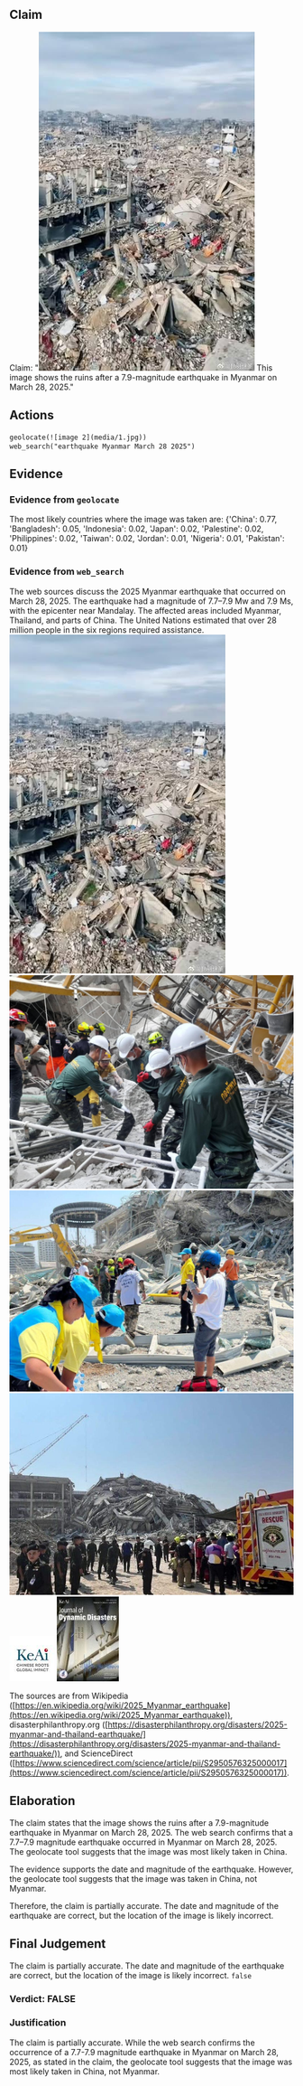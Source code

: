 ## Claim
Claim: "![image 2](media/1.jpg) This image shows the ruins after a 7.9-magnitude earthquake in Myanmar on March 28, 2025."

## Actions
```
geolocate(![image 2](media/1.jpg))
web_search("earthquake Myanmar March 28 2025")
```

## Evidence
### Evidence from `geolocate`
The most likely countries where the image was taken are: {'China': 0.77, 'Bangladesh': 0.05, 'Indonesia': 0.02, 'Japan': 0.02, 'Palestine': 0.02, 'Philippines': 0.02, 'Taiwan': 0.02, 'Jordan': 0.01, 'Nigeria': 0.01, 'Pakistan': 0.01}

### Evidence from `web_search`
The web sources discuss the 2025 Myanmar earthquake that occurred on March 28, 2025. The earthquake had a magnitude of 7.7–7.9 Mw and 7.9 Ms, with the epicenter near Mandalay. The affected areas included Myanmar, Thailand, and parts of China. The United Nations estimated that over 28 million people in the six regions required assistance. ![image 2](media/1.jpg) ![image 9244](media/2025-08-30_00-35-1756514120-834514.jpg) ![image 9248](media/2025-08-30_00-35-1756514143-551918.jpg) ![image 9246](media/2025-08-30_00-35-1756514133-085980.jpg) ![image 9254](media/2025-08-30_00-35-1756514153-815665.jpg) ![image 9255](media/2025-08-30_00-35-1756514155-032310.jpg)

The sources are from Wikipedia ([https://en.wikipedia.org/wiki/2025_Myanmar_earthquake](https://en.wikipedia.org/wiki/2025_Myanmar_earthquake)), disasterphilanthropy.org ([https://disasterphilanthropy.org/disasters/2025-myanmar-and-thailand-earthquake/](https://disasterphilanthropy.org/disasters/2025-myanmar-and-thailand-earthquake/)), and ScienceDirect ([https://www.sciencedirect.com/science/article/pii/S2950576325000017](https://www.sciencedirect.com/science/article/pii/S2950576325000017)).


## Elaboration
The claim states that the image shows the ruins after a 7.9-magnitude earthquake in Myanmar on March 28, 2025. The web search confirms that a 7.7–7.9 magnitude earthquake occurred in Myanmar on March 28, 2025. The geolocate tool suggests that the image was most likely taken in China.

The evidence supports the date and magnitude of the earthquake. However, the geolocate tool suggests that the image was taken in China, not Myanmar.

Therefore, the claim is partially accurate. The date and magnitude of the earthquake are correct, but the location of the image is likely incorrect.


## Final Judgement
The claim is partially accurate. The date and magnitude of the earthquake are correct, but the location of the image is likely incorrect. `false`

### Verdict: FALSE

### Justification
The claim is partially accurate. While the web search confirms the occurrence of a 7.7-7.9 magnitude earthquake in Myanmar on March 28, 2025, as stated in the claim, the geolocate tool suggests that the image was most likely taken in China, not Myanmar.
